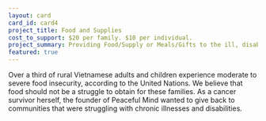 ```yaml
---
layout: card
card_id: card4
project_title: Food and Supplies
cost_to_support: $20 per family. $10 per individual.
project_summary: Providing Food/Supply or Meals/Gifts to the ill, disabled, blind, and homeless.
featured: true
---
```

<p>Over a third of rural Vietnamese adults and children experience moderate to severe food insecurity, according to the United Nations. We believe that food should not be a struggle to obtain for these families. As a cancer survivor herself, the founder of Peaceful Mind wanted to give back to communities that were struggling with chronic illnesses and disabilities.</p>